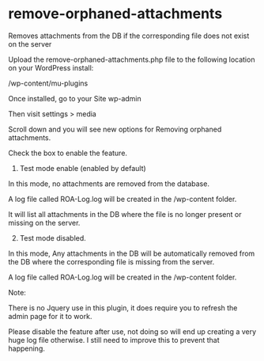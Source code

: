 # remove-orphaned-attachments
Removes attachments from the DB if the corresponding file does not exist on the server

Upload the remove-orphaned-attachments.php file to the following location on your WordPress install:

/wp-content/mu-plugins

Once installed, go to your Site wp-admin

Then visit settings > media

Scroll down and you will see new options for Removing orphaned attachments.

Check the box to enable the feature.

1. Test mode enable (enabled by default)

In this mode, no attachments are removed from the database.

A log file called ROA-Log.log will be created in the /wp-content folder.

It will list all attachments in the DB where the file is no longer present or missing on the server.

2. Test mode disabled.

In this mode, Any attachments in the DB will be automatically removed from the DB where the corresponding file is missing from the server.

A log file called ROA-Log.log will be created in the /wp-content folder.

Note:

There is no Jquery use in this plugin, it does require you to refresh the admin page for it to work.

Please disable the feature after use, not doing so will end up creating a very huge log file otherwise.
I still need to improve this to prevent that happening.
